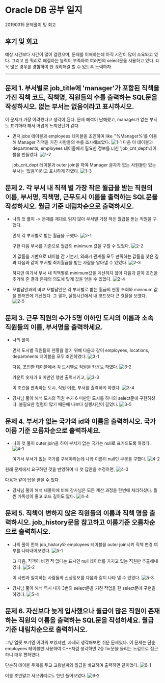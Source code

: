 # Oracle DB 공부 일지


20190315 문제풀이 및 회고

## 후기 및 회고
예상 시간보다 시간이 많이 걸렸으며, 문제를 이해하는데 아직 시간이 많이 소요되고 있다. 그리고 한 쿼리로 해결하는 능력이 부족하여 여러번의 select문을 사용하고 있다. 더욱 많은 경우를 경험하여 한 쿼리해결 할 수 있도록 노력하자. 

--------------------------------------------------------------------------------
## 문제 1. 부서별로 job_title에 'manager'가 포함된 직책을 가진 직책 코드, 직책명, 직원들의 수를 출력하는 SQL문을 작성하시오. 없는 부서는 없음이라고 표시하시오.

이 문제가 가장 어려웠다고 생각이 된다. 문제 해석이 난해했고, manager가 없는 부서도 표기하라 해서 어렵게 느껴졌던거 같다.

- 먼저 jobs 테이블과 employees 테이블을 조인하여 like ''%Manager%'를 이용해 Manager 직책을 가진 사람들의 수를 조사해보았다.
![1-1](../img/20190315_20190318/1-1.JPG)
  다음 이 테이블과 departments, employees 테이들에서 필요한 정보를 더한 'job_cnt_dept'테이블을 만들었다.
 ![1-2](../img/20190315_20190318/1-2.JPG)
  
  job_cnt_dept 테이블과 outer join을 하여 Manager 글자가 없는 사원들만 있는 부서는 '없음'이라고 표시하게 하였다.
  ![1-3](../img/20190315_20190318/1-3.JPG)

## 문제 2. 각 부서 내 직책 별 가장 작은 월급을 받는 직원의 이름, 부서명, 직책명, 근무도시 이름을 출력하는 SQL문을 작성하시오. 월급 기준 내림차순으로 출력하시오.

 - 나의 첫 풀이 -> 문제를 제대로 읽지 않아 부서별 가장 적은 월급을 받는 직원을 구했다.

    먼저 각 부서별로 받는 월급을 구했다.
  ![2-1](../img/20190315_20190318/2-1.JPG)

    구한 다음 부서를 기준으로 월급의 minimum 값을 구할 수 있었다.
  ![2-2](../img/20190315_20190318/2-2.JPG)

	이 값들을 기반으로 테이블 간 기본키, 외래키 관계를 모두 만족하는 값들을 찾은 결과 다음과 같이 부서별 최저월급을 받는 사람을 알아낼 수 있었다.
	![2-3](../img/20190315_20190318/2-3.JPG)

   하지만 여기서 부서 내 직책별로 minimum값을 계산하지 않아 다음과 같이 조건을 추가해 준 결과 문제의 의도에 맞게 값을 얻을 수 있었다.
   ![2-4](../img/20190315_20190318/2-4.JPG)



 - 모범답안과의 비교
 모범답안은 각 부서별로 받는 월급의 현황 조회와 minimum 값을 한꺼번에 계산했다. 그 결과, 실행시간에서 내 코드보다 큰 효율을 보였다.
 ![2-5](../img/20190315_20190318/2-5.JPG)
   

## 문제 3. 근무 직원의 수가 5명 이하인 도시의 이름과 소속 직원들의 이름, 부서명을 출력하세요.

 - 나의 풀이

   먼저 도시별 직원들의 현황을 알기 위해 다음과 같이 employees, locations, departments 테이블을 모두 조인하였다. 
  ![3-1](../img/20190315_20190318/3-1.JPG)

   다음, 조인한 테이블에서 각 도시별로 직원을 카운트 하였다.
   ![3-2](../img/20190315_20190318/3-2.JPG)

   카운트 숫자가 6 미만인 행만 출력시키고,
   ![3-3](../img/20190315_20190318/3-3.JPG)

   이 조건을 만족하는 도시, 직원 이름, 부서를 출력하게 하였다.
   ![3-4](../img/20190315_20190318/3-4.JPG)
                                                                                                                                                                                                                                                                                                                                                                                                                                                                                                                                                                                                                                                                                                                                                                                                                                                                                                                                                                                                                                                                                                                                                                                                                                                                                                                             

 - 강사님 풀이 해석
    도시의 직원 수가 6 미만인 도시를 하나의 select문에 구현하셨다. 불필요한 컬럼이 많기 때문에 나보다 실행시간이 길었다.
    ![3-5](../img/20190315_20190318/3-5.JPG)                                                       

## 문제 4. 부서가 없는 국가의 id와 이름을 출력하시오. 국가 이름 기준 오름차순으로 출력하세요.

  - 나의 첫 풀이
    outer join을 하여 부서가 없는 국가는 null로 표기되도록 하였다.
    ![4-1](../img/20190315_20190318/4-1.JPG)

    여기서 부서가 없는 국가를 구해야하는데 나라 이름이 null인 부분을 구했다. 
    ![4-2](../img/20190315_20190318/4-2.JPG)

   원래 문제에서 요구하던 것을 반영하여 내 첫 답안을 수정하면,
    ![4-3](../img/20190315_20190318/4-3.JPG)

  다음과 같이 답을 얻을 수 있다.

  - 강사님 풀이 해석
    내풀이에 비해 강사님은 모든 계산 과정을 한번에 처리하셨다. 훨씬 가독성이 좋고 코드 길이도 짧다.
     ![4-4](../img/20190315_20190318/4-4.JPG)

## 문제 5. 직책이 변하지 않은 직원들의 이름과 직책 명을 출력하시오. job_history문을 참고하고 이름기준 오름차순으로 출력하시오.

  - 나의 풀이
    먼저 job_history와 employees 테이블을 outer join시켜 직책 변경 여부를 나타내어보았다.
     ![5-1](../img/20190315_20190318/5-1.JPG)

	그 다음, 직책이 바뀐 적 없다는 표시인 null 데이터를 가지고 있는 직원만 추출해내었다.
	 ![5-2](../img/20190315_20190318/5-2.JPG)

	이 사번과 일치하는 사람들의 신상정보를 다음과 같이 나타 낼 수 있었다.
	 ![5-3](../img/20190315_20190318/5-3.JPG)
  
  - 강사님 풀이 해석
	역시 내가 3번의 select문을 거친 작업을 한 select문에 구현을 하였다.
	 ![5-4](../img/20190315_20190318/5-4.JPG)

## 문제 6. 자신보다 늦게 입사했으나 월급이 많은 직원이 존재하는 직원의 이름을 출력하는 SQL문을 작성하세요. 월급 기준 내림차순으로 출력하시오.

  그냥 얼핏 보기엔 어려워 보였지만, 자세히 생각해보면 쉬운 문제였다. 이 문제는 단순 employees 테이블만 사용하여 C++처럼 생각하면 2중 for문을 돌리는 느낌으로 접근하니 매우 편하였다.
  
  단순히 테이블 두개를 두고 고용날짜와 월급을 비교하여 출력하면 끝이었다.
   ![6-1](../img/20190315_20190318/6-1.JPG)

  이를 조인말고 서브쿼리로도 한번 풀어보았다.
  ![6-2](../img/20190315_20190318/6-2.JPG)

